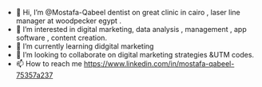 - 👋 Hi, I’m @Mostafa-Qabeel dentist on great clinic in cairo , laser line manager  at woodpecker egypt .
- 👀 I’m interested in digital marketing, data analysis , management , app software , content creation.
- 🌱 I’m currently learning didgital marketing 
- 💞️ I’m looking to collaborate on digital marketing strategies &UTM codes. 
- 📫 How to reach me https://www.linkedin.com/in/mostafa-qabeel-75357a237

<!---
Mostafa-Qabeel/Mostafa-Qabeel is a ✨ special ✨ repository because its `README.md` (this file) appears on your GitHub profile.
You can click the Preview link to take a look at your changes.
--->
